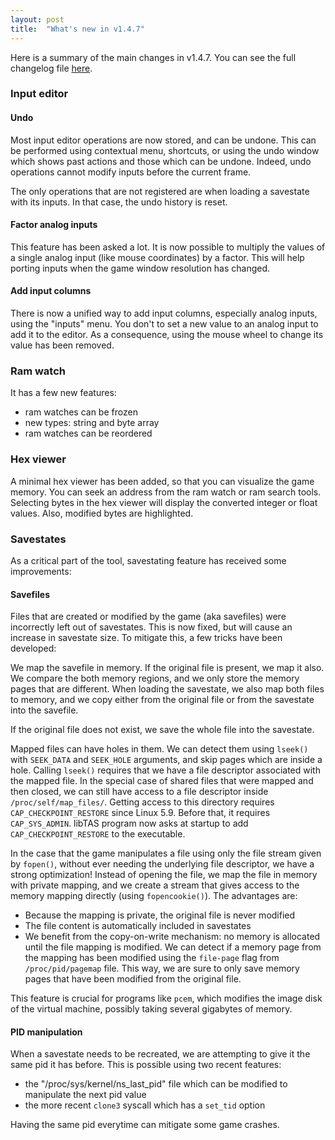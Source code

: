 ```yaml
---
layout: post
title:  "What's new in v1.4.7"
---
```


Here is a summary of the main changes in v1.4.7. You can see the full changelog
file [here](https://github.com/clementgallet/libTAS/blob/v1.4.7/CHANGELOG.md).

### Input editor

#### Undo

Most input editor operations are now stored, and can be undone. This can be
performed using contextual menu, shortcuts, or using the undo window which 
shows past actions and those which can be undone. Indeed, undo operations cannot
modify inputs before the current frame.

The only operations that are not registered are when loading a savestate with
its inputs. In that case, the undo history is reset.

#### Factor analog inputs

This feature has been asked a lot. It is now possible to multiply the values of
a single analog input (like mouse coordinates) by a factor. This will help porting
inputs when the game window resolution has changed.

#### Add input columns

There is now a unified way to add input columns, especially analog inputs, using
the "inputs" menu. You don't to set a new value to an analog input to add it to
the editor. As a consequence, using the mouse wheel to change its value has been
removed.

### Ram watch

It has a few new features:
* ram watches can be frozen
* new types: string and byte array
* ram watches can be reordered

### Hex viewer

A minimal hex viewer has been added, so that you can visualize the game memory.
You can seek an address from the ram watch or ram search tools. Selecting bytes
in the hex viewer will display the converted integer or float values. Also, 
modified bytes are highlighted.

### Savestates

As a critical part of the tool, savestating feature has received some improvements:

#### Savefiles

Files that are created or modified by the game (aka savefiles) were incorrectly
left out of savestates. This is now fixed, but will cause an increase in 
savestate size. To mitigate this, a few tricks have been developed:

We map the savefile in memory. If the original file is present, we map it also.
We compare the both memory regions, and we only store the memory pages that are
different. When loading the savestate, we also map both files to memory, and we
copy either from the original file or from the savestate into the savefile.

If the original file does not exist, we save the whole file into the savestate.

Mapped files can have holes in them. We can detect them using `lseek()` with 
`SEEK_DATA` and `SEEK_HOLE` arguments, and skip pages which are inside a hole.
Calling `lseek()` requires that we have a file descriptor associated with the
mapped file. In the special case of shared files that were mapped and then
closed, we can still have access to a file descriptor inside `/proc/self/map_files/`.
Getting access to this directory requires `CAP_CHECKPOINT_RESTORE` since
Linux 5.9. Before that, it requires `CAP_SYS_ADMIN`. libTAS program now asks at
startup to add `CAP_CHECKPOINT_RESTORE` to the executable.

In the case that the game manipulates a file using only the file stream given
by `fopen()`, without ever needing the underlying file descriptor, we have a
strong optimization! Instead of opening the file, we map the file in memory 
with private mapping, and we create a stream that gives access to the memory 
mapping directly (using `fopencookie()`). The advantages are:

* Because the mapping is private, the original file is never modified
* The file content is automatically included in savestates
* We benefit from the copy-on-write mechanism: no memory is allocated until the
  file mapping is modified. We can detect if a memory page from the mapping has
  been modified using the `file-page` flag from `/proc/pid/pagemap` file. This
  way, we are sure to only save memory pages that have been modified from the 
  original file.

This feature is crucial for programs like `pcem`, which modifies the image disk
of the virtual machine, possibly taking several gigabytes of memory.
  
#### PID manipulation

When a savestate needs to be recreated, we are attempting to give it the same
pid it has before. This is possible using two recent features:

* the "/proc/sys/kernel/ns_last_pid" file which can be modified to manipulate the
next pid value
* the more recent `clone3` syscall which has a `set_tid` option

Having the same pid everytime can mitigate some game crashes.
